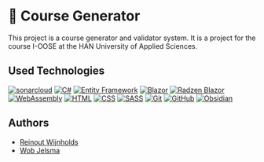 # 📄 Course Generator
This project is a course generator and validator system. 
It is a project for the course I-OOSE at the HAN University of Applied Sciences.

## Used Technologies
[![sonarcloud](https://img.shields.io/badge/SonarCloud-Quality_Gate-2A2F40?style=for-the-badge&logo=sonarcloud&logoColor=white)](https://sonarcloud.io/summary/new_code?id=ReinoutWW_HAN-CourseGenerator)
[![C#](https://img.shields.io/badge/C%23-Programming-239120?style=for-the-badge&logo=csharp&logoColor=white)](https://learn.microsoft.com/en-us/dotnet/csharp/)
[![Entity Framework](https://img.shields.io/badge/Entity_Framework-ORM-512BD4?style=for-the-badge&logo=dotnet&logoColor=white)](https://learn.microsoft.com/en-us/ef/)
[![Blazor](https://img.shields.io/badge/Blazor-UI_Framework-512BD4?style=for-the-badge&logo=blazor&logoColor=white)](https://blazor.net)
[![Radzen Blazor](https://img.shields.io/badge/Radzen_Blazor-UI_Components-5C2D91?style=for-the-badge&logo=radzen&logoColor=white)](https://blazor.radzen.com/)
[![WebAssembly](https://img.shields.io/badge/WebAssembly-Binary_Instruction_Format-654FF0?style=for-the-badge&logo=webassembly&logoColor=white)](https://webassembly.org/)
[![HTML](https://img.shields.io/badge/HTML5-Markup-FF5733?style=for-the-badge&logo=html5&logoColor=white)](https://developer.mozilla.org/en-US/docs/Web/HTML)
[![CSS](https://img.shields.io/badge/CSS3-Styling-1572B6?style=for-the-badge&logo=css3&logoColor=white)](https://developer.mozilla.org/en-US/docs/Web/CSS)
[![SASS](https://img.shields.io/badge/SASS-Styling-CC6699?style=for-the-badge&logo=sass&logoColor=white)](https://sass-lang.com/)
[![Git](https://img.shields.io/badge/Git-Version_Control-F05032?style=for-the-badge&logo=git&logoColor=white)](https://git-scm.com/)
[![GitHub](https://img.shields.io/badge/GitHub-Code_Hosting-181717?style=for-the-badge&logo=github&logoColor=white)](https://github.com/)
[![Obsidian](https://img.shields.io/badge/Obsidian-Knowledge_Management-483699?style=for-the-badge&logo=obsidian&logoColor=white)](https://obsidian.md/)

## Authors
- [Reinout Wijnholds](https://github.com/ReinoutWW)
- [Wob Jelsma](https://github.com/wobedydob)